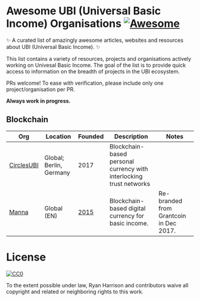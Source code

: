 # Awesome UBI (Universal Basic Income) Organisations [![Awesome](https://cdn.rawgit.com/sindresorhus/awesome/d7305f38d29fed78fa85652e3a63e154dd8e8829/media/badge.svg)](https://github.com/sindresorhus/awesome)

:sparkles: A curated list of amazingly awesome articles, websites and resources about UBI (Universal Basic Income). :sparkles:

This list contains a variety of resources, projects and organisations actively working on Univesal Basic Income. The goal of the list is to provide quick access to information on the breadth of projects in the UBI ecosystem.

PRs welcome! To ease with verification, please include only one project/organisation per PR.

**Always work in progress.**

## Blockchain
| Org | Location | Founded | Description | Notes
| --- | --- | --- | --- | --- |
[CirclesUBI](https://joincircles.net/) | Global; Berlin, Germany | 2017 | Blockchain-based personal currency with interlocking trust networks |
[Manna](https://www.mannabase.com/) | Global (EN) | [2015](http://www.grantcoin.org/2015/05/01/grantcoin-foundation-launches-sustainable-alternative-currency/) | Blockchain-based digital currency for basic income. | Re-branded from Grantcoin in Dec 2017.


# License

[![CC0](http://mirrors.creativecommons.org/presskit/buttons/88x31/svg/cc-zero.svg)](https://creativecommons.org/publicdomain/zero/1.0/)

To the extent possible under law, Ryan Harrison and contributors waive all copyright and related or neighboring rights to this work.
